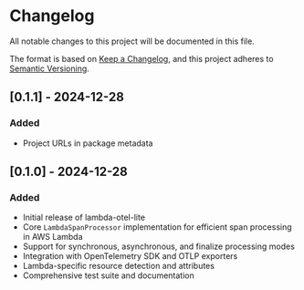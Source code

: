 # Changelog

All notable changes to this project will be documented in this file.

The format is based on [Keep a Changelog](https://keepachangelog.com/en/1.0.0/),
and this project adheres to [Semantic Versioning](https://semver.org/spec/v2.0.0.html).

## [0.1.1] - 2024-12-28

### Added
- Project URLs in package metadata

## [0.1.0] - 2024-12-28

### Added
- Initial release of lambda-otel-lite
- Core `LambdaSpanProcessor` implementation for efficient span processing in AWS Lambda
- Support for synchronous, asynchronous, and finalize processing modes
- Integration with OpenTelemetry SDK and OTLP exporters
- Lambda-specific resource detection and attributes
- Comprehensive test suite and documentation 